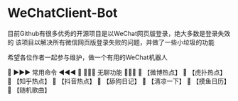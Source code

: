 # WeChatClient-Bot
目前Github有很多优秀的开源项目是以WeChat网页版登录，绝大多数是登录失效的
该项目以解决所有微信网页版登录失败的问题，并做了一些小垃圾的功能

希望各位作者一起参与维护，做一个有用的WeChat机器人

🎁 ►►► 常用命令 ◄◄◄ 🎁
📕📕📕 无聊功能 📕📕📕
🚀 【微博热点】
🚀 【虎扑热点】
🚀 【知乎热点】
🚀 【抖音热点】
🚀 【舔狗日记】
🚀 【清凉一下】
🚀 【摸鱼日历】
🚀 【随机歌曲】
